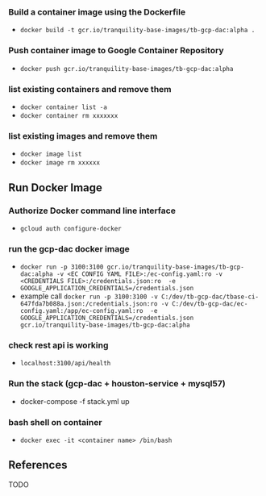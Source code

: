 ### Build a container image using the Dockerfile
* `docker build -t gcr.io/tranquility-base-images/tb-gcp-dac:alpha .`

### Push container image to Google Container Repository
* `docker push gcr.io/tranquility-base-images/tb-gcp-dac:alpha`

### list existing containers and remove them
* `docker container list -a `
* `docker container rm xxxxxxx`

### list existing images and remove them 
* `docker image list` 
* `docker image rm xxxxxx`

## Run Docker Image
### Authorize Docker command line interface
* `gcloud auth configure-docker`

### run the gcp-dac docker image
* `docker run -p 3100:3100 gcr.io/tranquility-base-images/tb-gcp-dac:alpha -v <EC CONFIG YAML FILE>:/ec-config.yaml:ro -v <CREDENTIALS FILE>:/credentials.json:ro  -e GOOGLE_APPLICATION_CREDENTIALS=/credentials.json`
* example call `docker run -p 3100:3100 -v C:/dev/tb-gcp-dac/tbase-ci-647fda7b088a.json:/credentials.json:ro -v C:/dev/tb-gcp-dac/ec-config.yaml:/app/ec-config.yaml:ro  -e GOOGLE_APPLICATION_CREDENTIALS=/credentials.json gcr.io/tranquility-base-images/tb-gcp-dac:alpha`

### check rest api is working
* `localhost:3100/api/health` 

### Run the stack (gcp-dac + houston-service + mysql57)
* docker-compose -f stack.yml up

### bash shell on container
* `docker exec -it <container name> /bin/bash` 

## References
TODO